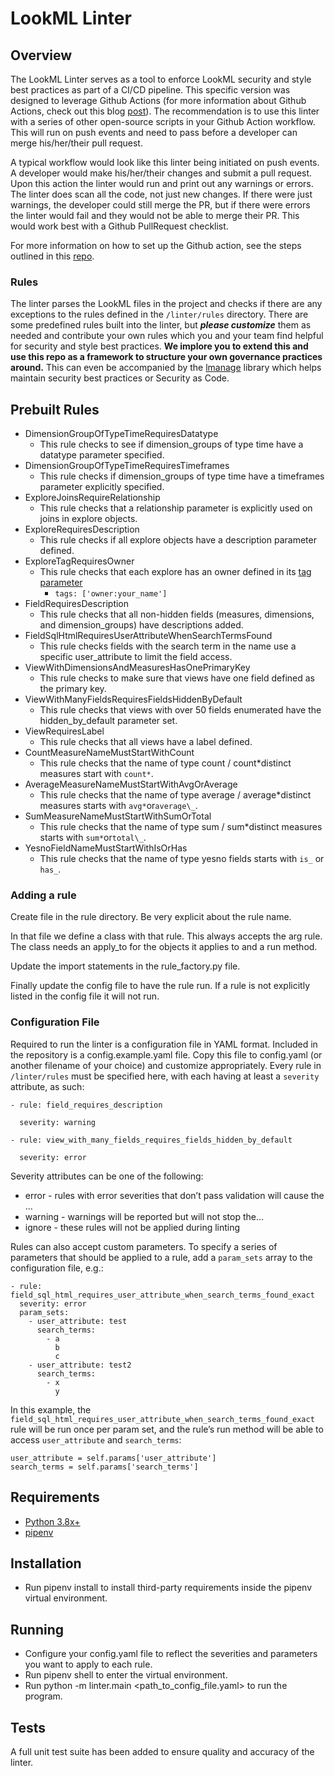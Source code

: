 # LookML Linter

## Overview

The LookML Linter serves as a tool to enforce LookML security and style best practices as part of a CI/CD pipeline. This specific version was designed to leverage Github Actions (for more information about Github Actions, check out this blog [post](https://github.blog/2022-02-02-build-ci-cd-pipeline-github-actions-four-steps/)). The recommendation is to use this linter with a series of other open-source scripts in your Github Action workflow. This will run on push events and need to pass before a developer can merge his/her/their pull request.

A typical workflow would look like this linter being initiated on push events. A developer would make his/her/their changes and submit a pull request. Upon this action the linter would run and print out any warnings or errors. The linter does scan all the code, not just new changes. If there were just warnings, the developer could still merge the PR, but if there were errors the linter would fail and they would not be able to merge their PR. This would work best with a Github PullRequest checklist.

For more information on how to set up the Github action, see the steps outlined in this [repo](https://github.com/eric-lyons/github_actions_looker_cicd).

### Rules

The linter parses the LookML files in the project and checks if there are any exceptions to the rules defined in the `/linter/rules` directory. There are some predefined rules built into the linter, but **_please customize_** them as needed and contribute your own rules which you and your team find helpful for security and style best practices. **We implore you to extend this and use this repo as a framework to structure your own governance practices around.** This can even be accompanied by the [lmanage](https://github.com/looker-open-source/lmanage) library which helps maintain security best practices or Security as Code.

## Prebuilt Rules

- DimensionGroupOfTypeTimeRequiresDatatype
  - This rule checks to see if dimension_groups of type time have a datatype parameter specified.
- DimensionGroupOfTypeTimeRequiresTimeframes
  - This rule checks if dimension_groups of type time have a timeframes parameter explicitly specified.
- ExploreJoinsRequireRelationship
  - This rule checks that a relationship parameter is explicitly used on joins in explore objects.
- ExploreRequiresDescription
  - This rule checks if all explore objects have a description parameter defined.
- ExploreTagRequiresOwner
  - This rule checks that each explore has an owner defined in its [tag parameter](https://cloud.google.com/looker/docs/reference/param-explore-tags)
    - `tags: ['owner:your_name'] `
- FieldRequiresDescription
  - This rule checks that all non-hidden fields (measures, dimensions, and dimension_groups) have descriptions added.
- FieldSqlHtmlRequiresUserAttributeWhenSearchTermsFound
  - This rule checks fields with the search term in the name use a specific user_attribute to limit the field access.
- ViewWithDimensionsAndMeasuresHasOnePrimaryKey
  - This rule checks to make sure that views have one field defined as the primary key.
- ViewWithManyFieldsRequiresFieldsHiddenByDefault
  - This rule checks that views with over 50 fields enumerated have the hidden_by_default parameter set.
- ViewRequiresLabel
  - This rule checks that all views have a label defined.
- CountMeasureNameMustStartWithCount
  - This rule checks that the name of type count / count*distinct measures start with `count*`.
- AverageMeasureNameMustStartWithAvgOrAverage
  - This rule checks that the name of type average / average*distinct measures starts with `avg*`or`average\_`.
- SumMeasureNameMustStartWithSumOrTotal
  - This rule checks that the name of type sum / sum*distinct measures starts with `sum*`or`total\_`.
- YesnoFieldNameMustStartWithIsOrHas
  - This rule checks that the name of type yesno fields starts with `is_` or `has_`.

### Adding a rule

Create file in the rule directory. Be very explicit about the rule name.

In that file we define a class with that rule. This always accepts the arg rule. The class needs an apply_to for the objects it applies to and a run method.

Update the import statements in the rule_factory.py file.

Finally update the config file to have the rule run. If a rule is not explicitly listed in the config file it will not run.

### Configuration File

Required to run the linter is a configuration file in YAML format. Included in the repository is a config.example.yaml file. Copy this file to config.yaml (or another filename of your choice) and customize appropriately. Every rule in `/linter/rules` must be specified here, with each having at least a `severity` attribute, as such:

```
- rule: field_requires_description

  severity: warning

- rule: view_with_many_fields_requires_fields_hidden_by_default

  severity: error

```

Severity attributes can be one of the following:

- error - rules with error severities that don’t pass validation will cause the …
- warning - warnings will be reported but will not stop the…
- ignore - these rules will not be applied during linting

Rules can also accept custom parameters. To specify a series of parameters that should be applied to a rule, add a `param_sets` array to the configuration file, e.g.:

```
- rule: field_sql_html_requires_user_attribute_when_search_terms_found_exact
  severity: error
  param_sets:
    - user_attribute: test
      search_terms:
        - a
          b
          c
    - user_attribute: test2
      search_terms:
        - x
          y
```

In this example, the `field_sql_html_requires_user_attribute_when_search_terms_found_exact` rule will be run once per param set, and the rule’s run method will be able to access `user_attribute` and `search_terms`:

```
user_attribute = self.params['user_attribute']
search_terms = self.params['search_terms']
```

## Requirements

- [Python 3.8x+](https://www.python.org/downloads/)
- [pipenv](https://pipenv.pypa.io/en/latest/install/)

## Installation

- Run pipenv install to install third-party requirements inside the pipenv virtual environment.

## Running

- Configure your config.yaml file to reflect the severities and parameters you want to apply to each rule.
- Run pipenv shell to enter the virtual environment.
- Run python -m linter.main <path_to_config_file.yaml> to run the program.

## Tests

A full unit test suite has been added to ensure quality and accuracy of the linter.
